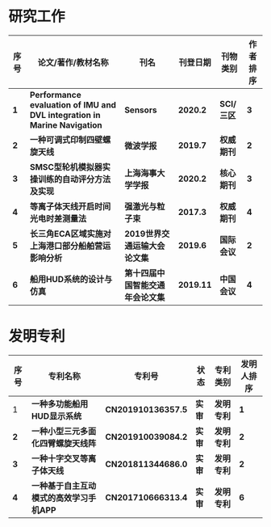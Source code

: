 # **研究工作**

| **序号** | **论文/著作/教材名称**                                       | **刊名**                           | **刊登日期** | **刊物类别** | **作者排序** |
| -------- | ------------------------------------------------------------ | ---------------------------------- | ------------ | ------------ | ------------ |
| **1**    | **Performance evaluation of IMU and DVL integration in Marine Navigation** | **Sensors**                        | **2020.2**   | **SCI/三区** | **3**        |
| **2**    | **一种可调式印制四壁螺旋天线**                               | **微波学报**                       | **2019.7**   | **权威期刊** | **2**        |
| **3**    | **SMSC型轮机模拟器实操训练的自动评分方法及实现**             | **上海海事大学学报**               | **2020.2**   | **核心期刊** | **3**        |
| **4**    | **等离子体天线开启时间光电时差测量法**                       | **强激光与粒子束**                 | **2017.3**   | **权威期刊** | **4**        |
| **5**    | **长三角ECA区域实施对上海港口部分船舶营运影响分析**          | **2019世界交通运输大会论文集**     | **2019.6**   | **国际会议** | **2**        |
| **6**    | **船用HUD系统的设计与仿真**                                  | **第十四届中国智能交通年会论文集** | **2019.11**  | **中国会议** | **4**        |

# **发明专利**
| **序号** | **专利名称**                              | **专利号**           | **状态** | **专利类别** | **发明人排序** |
| -------- | ----------------------------------------- | -------------------- | -------- | ------------ | -------------- |
| 1        | **一种多功能船用HUD显示系统**             | **CN201910136357.5** | **实审** | **发明专利** | **1**          |
| **2**    | **一种小型三元多面化四臂螺旋天线阵**      | **CN201910039084.2** | **实审** | **发明专利** | **2**          |
| **3**    | **一种十字交叉等离子体天线**              | **CN201811344686.0** | **实审** | **发明专利** | **2**          |
| **4**    | **一种基于自主互动模式的高效学习手机APP** | **CN201710666313.4** | **实审** | **发明专利** | **6**          |





